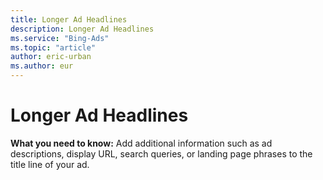 ```yaml
---
title: Longer Ad Headlines
description: Longer Ad Headlines
ms.service: "Bing-Ads"
ms.topic: "article"
author: eric-urban
ms.author: eur
---
```


# Longer Ad Headlines

**What you need to know:** Add additional information such as ad descriptions, display URL, search queries, or landing page phrases to the title line of your ad.


